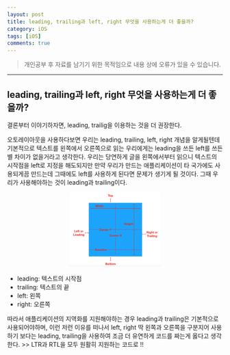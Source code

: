 ```yaml
---
layout: post
title: leading, trailing과 left, right 무엇을 사용하는게 더 좋을까?
category: iOS
tags: [iOS]
comments: true
---
```


> 개인공부 후 자료를 남기기 위한 목적임으로 내용 상에 오류가 있을 수 있습니다.   

<hr>

## leading, trailing과 left, right 무엇을 사용하는게 더 좋을까?

결론부터 이야기하자면, leading, trailig을 이용하는 것을 더 권장한다.

오토레이아웃을 사용하다보면 우리는 leading, trailing, left, right 개념을 알게될텐데 기본적으로 텍스트를 왼쪽에서 오른쪽으로 읽는 우리에게는 leading을 쓰든 left를 쓰든 별 차이가 없을거라고 생각한다. 우리는 당연하게 글을 왼쪽에서부터 읽으니 텍스트의 시작점을 left로 지정을 해도되지만 만약 우리가 만드는 애플리케이션이 타 국가에도 사용되게끔 만드는데 그때에도 left를 사용하게 된다면 문제가 생기게 될 것이다. 그때 우리가 사용해야하는 것이 leading과 trailing이다.

<center>
<figure>
<img src="/assets/post-img/swift/30.png" alt="" width="50%">
</figure>
</center>

- leading: 텍스트의 시작점
- trailing: 텍스트의 끝
- left: 왼쪽
- right: 오른쪽


따라서 애플리케이션의 지역화를 지원해야하는 경우 leading과 trailing은 기본적으로 사용되어야하며, 이런 저런 이유를 떠나서 left, right 딱 왼쪽과 오른쪽을 구분지어 사용하기 보다는 leading, trailing을 사용하여 조금 더 유연하게 코드를 짜는게 옳다고 생각한다. >> LTR과 RTL을 모두 원활히 지원하는 코드로 !!
